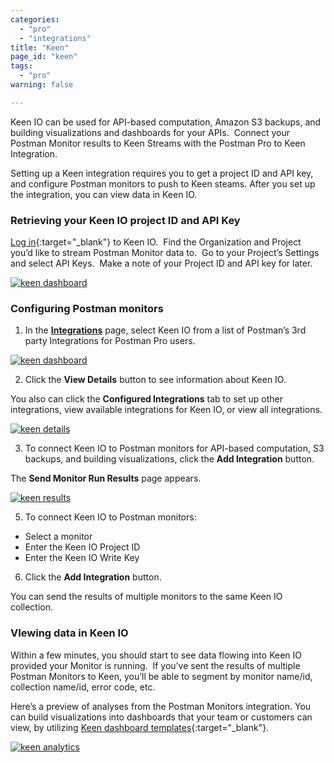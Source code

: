 ```yaml
---
categories:
  - "pro"
  - "integrations"
title: "Keen"
page_id: "keen"
tags: 
  - "pro"
warning: false

---
```

Keen IO can be used for API-based computation, Amazon S3 backups, and building visualizations and dashboards for your APIs.  Connect your Postman Monitor results to Keen Streams with the Postman Pro to Keen Integration.

Setting up a Keen integration requires you to get a project ID and API key, and configure Postman monitors to push to Keen steams. After you set up the integration, you can view data in Keen IO.

### Retrieving your Keen IO project ID and API Key

[Log in](https://keen.io/home/){:target="_blank"} to Keen IO.  Find the Organization and Project you’d like to stream Postman Monitor data to.  Go to your Project’s Settings and select API Keys.  Make a note of your Project ID and API key for later.

[![keen dashboard](https://s3.amazonaws.com/postman-static-getpostman-com/postman-docs/59119661.jpg)](https://s3.amazonaws.com/postman-static-getpostman-com/postman-docs/59119661.jpg)

### Configuring Postman monitors

1. In the **[Integrations](https://app.getpostman.com/dashboard/integrations)** page, select Keen IO from a list of Postman’s 3rd party Integrations for Postman Pro users.

[![keen dashboard](https://s3.amazonaws.com/postman-static-getpostman-com/postman-docs/integrations_keen.png)](https://s3.amazonaws.com/postman-static-getpostman-com/postman-docs/integrations_keen.png)

2. Click the **View Details** button to see information about Keen IO.  

You also can click the **Configured Integrations** tab to set up other integrations, view available integrations for Keen IO, or view all integrations.

[![keen details](https://s3.amazonaws.com/postman-static-getpostman-com/postman-docs/integrations_Keen_details2.png)](https://s3.amazonaws.com/postman-static-getpostman-com/postman-docs/integrations_Keen_details2.png)

3. To connect Keen IO to Postman monitors for API-based computation, S3 backups, and building visualizations, click the **Add Integration** button.

The **Send Monitor Run Results** page appears. 

[![keen results](https://s3.amazonaws.com/postman-static-getpostman-com/postman-docs/integrations_keen_sendMonitor1.png)](https://s3.amazonaws.com/postman-static-getpostman-com/postman-docs/integrations_keen_sendMonitor1.png)

5. To connect Keen IO to Postman monitors:
* Select a monitor
* Enter the Keen IO Project ID
* Enter the Keen IO Write Key

6. Click the **Add Integration** button. 

You can send the results of multiple monitors to the same Keen IO collection.


### VIewing data in Keen IO

Within a few minutes, you should start to see data flowing into Keen IO provided your Monitor is running.  If you’ve sent the results of multiple Postman Monitors to Keen, you’ll be able to segment by monitor name/id, collection name/id, error code, etc. 

Here’s a preview of analyses from the Postman Monitors integration. You can build visualizations into dashboards that your team or customers can view, by utilizing [Keen dashboard templates](https://keen.io/docs/visualize/how-to-create-a-dashboard/){:target="_blank"}.

[![keen analytics](https://s3.amazonaws.com/postman-static-getpostman-com/postman-docs/keen_dashboard.png)](https://s3.amazonaws.com/postman-static-getpostman-com/postman-docs/keen_dashboard.png)  
